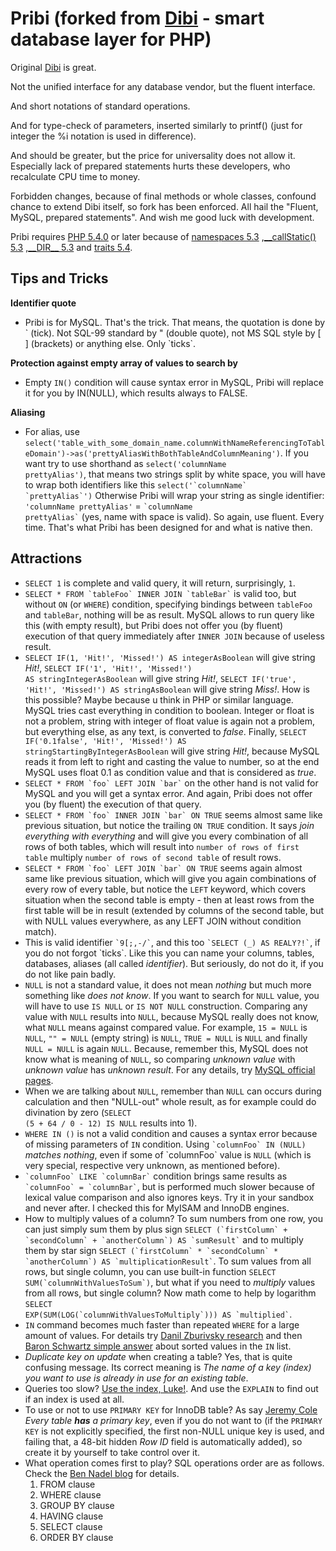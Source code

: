 Pribi (forked from [Dibi](http://dibiphp.com/cs/) - smart database layer for PHP)
=========================================================

Original [Dibi](http://dibiphp.com/cs/) is great.

Not the unified interface for any database vendor, but the fluent interface.

And short notations of standard operations.

And for type-check of parameters, inserted similarly to printf() (just for integer the %i notation is used in difference).

And should be greater, but the price for universality does not allow it.
Especially lack of prepared statements hurts these developers, who recalculate CPU time to money.

Forbidden changes, because of final methods or whole classes, confound chance to extend Dibi itself, so fork has been enforced.
All hail the "Fluent, MySQL, prepared statements". And wish me good luck with development.

Pribi requires [PHP 5.4.0](http://php.net/releases/5_4_0.php)
or later because of [namespaces 5.3](http://php.net/manual/en/language.namespaces.php)
 ,[__callStatic() 5.3](http://www.php.net/manual/en/language.oop5.overloading.php#object.callstatic)
 ,[\_\_DIR\_\_ 5.3](http://php.net/manual/en/language.constants.predefined.php)
 and [traits 5.4](http://php.net/traits).

Tips and Tricks
---------------
**Identifier quote**
- Pribi is for MySQL. That's the trick. That means, the quotation is done by \` (tick).
	Not SQL-99 standard by " (double quote), not MS SQL style by \[ \] (brackets) or anything else. Only \`ticks\`.

**Protection against empty array of values to search by**
- Empty `IN()` condition will cause syntax error in MySQL, Pribi will replace it for you by IN(NULL), which results always to FALSE.

**Aliasing**
- For alias, use <code>select('table_with_some_domain_name.columnWithNameReferencingToTableDomain')->as('prettyAliasWithBothTableAndColumnMeaning')</code>.
	If you want try to use shorthand as <code>select('columnName prettyAlias')</code>, that means two strings split by white space, you will have to wrap both identifiers like this <code>select('\`columnName\` \`prettyAlias\`')</code>
	Otherwise Pribi will wrap your string as single identifier: <code>'columnName prettyAlias'</code> = <code>\`columnName prettyAlias\`</code> (yes, name with space is valid).
	So again, use fluent. Every time. That's what Pribi has been designed for and what is native then.

Attractions
-----------
* <code>SELECT 1</code> is complete and valid query, it will return, surprisingly, `1`.
* <code>SELECT * FROM \`tableFoo\` INNER JOIN \`tableBar\`</code> is valid too, but without `ON` (or `WHERE`) condition, specifying bindings between `tableFoo` and `tableBar`, nothing will be as result. MySQL allows to run query like this (with empty result), but Pribi does not offer you (by fluent) execution of that query immediately after `INNER JOIN` because of useless result.
* <code>SELECT IF(1, 'Hit!', 'Missed!') AS integerAsBoolean</code> will give string *Hit!*, <code>SELECT IF('1', 'Hit!', 'Missed!') AS stringIntegerAsBoolean</code> will give string *Hit!*, <code>SELECT IF('true', 'Hit!', 'Missed!') AS stringAsBoolean</code> will give string *Miss!*. How is this possible? Maybe because u think in PHP or similar language. MySQL tries cast everything in condition to boolean. Integer or float is not a problem, string with integer of float value is again not a problem, but everything else, as any text, is converted to *false*. Finally, <code>SELECT IF('0.1false', 'Hit!', 'Missed!') AS stringStartingByIntegerAsBoolean</code> will give string *Hit!*, because MySQL reads it from left to right and casting the value to number, so at the end MySQL uses float 0.1 as condition value and that is considered as *true*.
* <code>SELECT * FROM \`foo\` LEFT JOIN \`bar\`</code> on the other hand is not valid for MySQL and you will get a syntax error. And again, Pribi does not offer you (by fluent) the execution of that query.
* <code>SELECT * FROM \`foo\` INNER JOIN \`bar\` ON TRUE</code> seems almost same like previous situation, but notice the trailing `ON TRUE` condition. It says *join everything with everything* and will give you every combination of all rows of both tables, which will result into `number of rows of first table` multiply `number of rows of second table` of result rows.
* <code>SELECT * FROM \`foo\` LEFT JOIN \`bar\` ON TRUE</code> seems again almost same like previous situation, which will give you again combinations of every row of every table, but notice the `LEFT` keyword, which covers situation when the second table is empty - then at least rows from the first table will be in result (extended by columns of the second table, but with NULL values everywhere, as any LEFT JOIN without condition match).
* This is valid identifier <code>\`9[;,-/\`</code>, and this too <code>\`SELECT (*_*) AS REALY?!\`</code>, if you do not forgot \`ticks\`. Like this you can name your columns, tables, databases, aliases (all called *identifier*). But seriously, do not do it, if you do not like pain badly.
* `NULL` is not a standard value, it does not mean *nothing* but much more something like *does not know*. If you want to search for `NULL` value, you will have to use `IS NULL` or `IS NOT NULL` construction. Comparing any value with `NULL` results into `NULL`, because MySQL really does not know, what `NULL` means against compared value. For example, `15 = NULL` is `NULL`, `"" = NULL` (empty string) is `NULL`, `TRUE = NULL` is `NULL` and finally `NULL = NULL` is again `NULL`. Because, remember this, MySQL does not know what is meaning of `NULL`, so comparing *unknown value* with *unknown value* has *unknown result*. For any details, try [MySQL official pages](http://dev.mysql.com/doc/refman/5.0/en/working-with-null.html).
* When we are talking about `NULL`, remember than `NULL` can occurs during calculation and then "NULL-out" whole result, as for example could do divination by zero (<code>SELECT (5 + 64 / 0 - 12) IS NULL</code> results into 1).
* <code>WHERE IN ()</code> is not a valid condition and causes a syntax error because of missing parameters of `IN` condition. Using <code>\`columnFoo\` IN (NULL)</code> *matches nothing*, even if some of \`columnFoo\` value is `NULL` (which is very special, respective very unknown, as mentioned before).
* <code>\`columnFoo\` LIKE \`columnBar\`</code> condition brings same results as <code>\`columnFoo\` = \`columnBar\`</code>, but is performed much slower because of lexical value comparison and also ignores keys. Try it in your sandbox and never after. I checked this for MyISAM and InnoDB engines.
* How to multiply values of a column? To sum numbers from one row, you can just simply sum them by plus sign <code>SELECT (\`firstColumn\` + \`secondColumn\` + \`anotherColumn\`) AS \`sumResult\`</code> and to multiply them by star sign <code>SELECT (\`firstColumn\` * \`secondColumn\` * \`anotherColumn\`) AS \`multiplicationResult\`</code>. To sum values from all rows, but single column, you can use built-in function <code>SELECT SUM(\`columnWithValuesToSum\`)</code>, but what if you need to *multiply* values from all rows, but single column? Now math come to help by logarithm <code>SELECT EXP(SUM(LOG(\`columnWithValuesToMultiply\`))) AS \`multiplied\`</code>.
* `IN` command becomes much faster than repeated `WHERE` for a large amount of values. For details try [Danil Zburivsky research](http://www.pythian.com/blog/debugging-in-vs-or-performance-in-mysql/) and then [Baron Schwartz simple answer](http://lists.mysql.com/mysql/216945) about sorted values in the `IN` list.
* *Duplicate key on update* when creating a table? Yes, that is quite confusing message. Its correct meaning is *The name of a key (index) you want to use is already in use for an existing table*.
* Queries too slow? [Use the index, Luke!](http://use-the-index-luke.com/). And use the `EXPLAIN` to find out if an index is used at all.
* To use or not to use `PRIMARY KEY` for InnoDB table? As say [Jeremy Cole](http://blog.jcole.us/2013/01/07/the-physical-structure-of-innodb-index-pages/) *Every table __has__ a primary key*, even if you do not want to (if the `PRIMARY KEY` is not explicitly specified, the first non-NULL unique key is used, and failing that, a 48-bit hidden *Row ID* field is automatically added), so create it by yourself to take control over it.
* What operation comes first to play? SQL operations order are as follows. Check the [Ben Nadel blog](http://www.bennadel.com/blog/70-sql-query-order-of-operations.htm) for details.
	1. FROM clause
	2. WHERE clause
	3. GROUP BY clause
	4. HAVING clause
	5. SELECT clause
	6. ORDER BY clause
